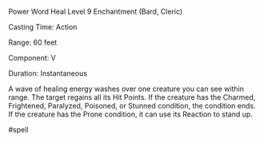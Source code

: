 Power Word Heal
Level 9 Enchantment (Bard, Cleric)

Casting Time: Action

Range: 60 feet

Component: V

Duration: Instantaneous

A wave of healing energy washes over one creature you can see within range. The target regains all its Hit Points. If the creature has the Charmed, Frightened, Paralyzed, Poisoned, or Stunned condition, the condition ends. If the creature has the Prone condition, it can use its Reaction to stand up.

#spell